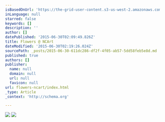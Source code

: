 ```yaml
---
isBasedOnUrl: 'https://the-grid-user-content.s3-us-west-2.amazonaws.com/568d4043-827a-457e-888e-4e8b31707eab.jpg'
inLanguage: null
starred: false
keywords: []
description: ''
author: []
datePublished: '2015-06-30T02:09:49.826Z'
title: Flowers @ NCArt
dateModified: '2015-06-30T02:19:26.024Z'
sourcePath: _posts/2015-06-30-611dc286-df2f-4f05-ab57-5dd58feb5e8d.md
published: true
authors: []
publisher:
  name: null
  domain: null
  url: null
  favicon: null
url: flowers-ncart/index.html
_type: Article
_context: 'http://schema.org'

---
```

![](https://the-grid-user-content.s3-us-west-2.amazonaws.com/568d4043-827a-457e-888e-4e8b31707eab.jpg)
![](https://the-grid-user-content.s3-us-west-2.amazonaws.com/0984c635-5d59-49a8-aa7d-3e11e80254d1.jpg)